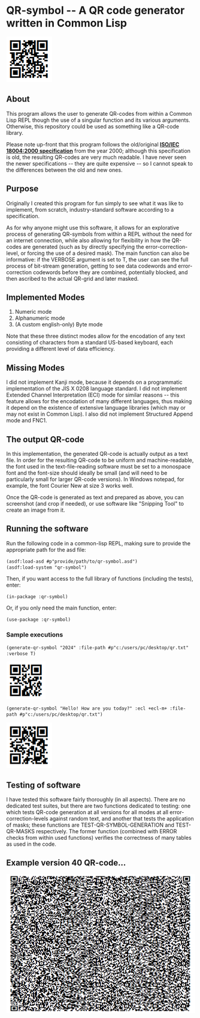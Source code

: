 # QR-symbol -- A QR code generator written in Common Lisp

![sample-qr-yielding-github-link](./images/qr-link.png)

## About

This program allows the user to generate QR-codes from within a Common Lisp REPL though the use of a singular function and its various arguments. Otherwise, this repository could be used as something like a QR-code library.

Please note up-front that this program follows the old/original **[ISO/IEC 18004:2000 specification](https://www.iso.org/standard/30789.html)** from the year 2000; although this specification is old, the resulting QR-codes are very much readable. I have never seen the newer specifications -- they are quite expensive -- so I cannot speak to the differences between the old and new ones.

## Purpose

Originally I created this program for fun simply to see what it was like to implement, from scratch, industry-standard software according to a specification.

As for why anyone might use this software, it allows for an explorative process of generating QR-symbols from within a REPL without the need for an internet connection, while also allowing for flexibility in how the QR-codes are generated (such as by directly specifying the error-correction-level, or forcing the use of a desired mask). The main function can also be informative: if the VERBOSE argument is set to T, the user can see the full process of bit-stream generation, getting to see data codewords and error-correction codewords before they are combined, potentially blocked, and then ascribed to the actual QR-grid and later masked.

## Implemented Modes

1. Numeric mode
2. Alphanumeric mode
3. (A custom english-only) Byte mode

Note that these three distinct modes allow for the encodation of any text consisting of characters from a standard US-based keyboard, each providing a different level of data efficiency.

## Missing Modes

I did not implement Kanji mode, because it depends on a programmatic implementation of the JIS X 0208 language standard. I did not implement Extended Channel Interpretation (ECI) mode for similar reasons -- this feature allows for the encodation of many different languages, thus making it depend on the existence of extensive language libraries (which may or may not exist in Common Lisp). I also did not implement Structured Append mode and FNC1.

## The output QR-code

In this implementation, the generated QR-code is actually output as a text file. In order for the resulting QR-code to be uniform and machine-readable, the font used in the text-file-reading software must be set to a monospace font and the font-size should ideally be small (and will need to be particularly small for larger QR-code versions). In Windows notepad, for example, the font Courier New at size 3 works well.

Once the QR-code is generated as text and prepared as above, you can screenshot (and crop if needed), or use software like "Snipping Tool" to create an image from it.

## Running the software

Run the following code in a common-lisp REPL, making sure to provide the appropriate path for the asd file:
```common-lisp
(asdf:load-asd #p"provide/path/to/qr-symbol.asd")
(asdf:load-system "qr-symbol")
```

Then, if you want access to the full library of functions (including the tests), enter:
```common-lisp
(in-package :qr-symbol)
```

Or, if you only need the main function, enter:
```common-lisp
(use-package :qr-symbol)
```

### Sample executions

```common-lisp
(generate-qr-symbol "2024" :file-path #p"c:/users/pc/desktop/qr.txt" :verbose T)
```
![sample-qr-yielding-2024](./images/2024.png)

```common-lisp
(generate-qr-symbol "Hello! How are you today?" :ecl +ecl-m+ :file-path #p"c:/users/pc/desktop/qr.txt")
```
![sample-qr-yielding-a-greeting](./images/greeting.png)

## Testing of software

I have tested this software fairly thoroughly (in all aspects). There are no dedicated test suites, but there are two functions dedicated to testing: one which tests QR-code generation at all versions for all modes at all error-correction-levels against random text, and another that tests the application of masks; these functions are TEST-QR-SYMBOL-GENERATION and TEST-QR-MASKS respectively. The former function (combined with ERROR checks from within used functions) verifies the correctness of many tables as used in the code.

## Example version 40 QR-code...

![sample-version-40-qr](./images/version40.png)
